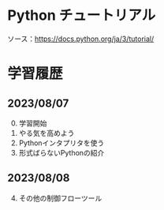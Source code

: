 # Python チュートリアル
ソース：https://docs.python.org/ja/3/tutorial/

# 学習履歴
## 2023/08/07
0. 学習開始
1. やる気を高めよう
2. Pythonインタプリタを使う
3. 形式ばらないPythonの紹介

## 2023/08/08
4. その他の制御フローツール
